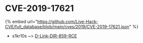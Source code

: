 # CVE-2019-17621
{% embed url="https://github.com/Live-Hack-CVE/full_database/blob/main/cves/2019/CVE-2019-17621.json" %}

* s1kr10s ~> [D-Link-DIR-859-RCE](https://www.alice-snow.ru/2019/database/cve-2019-17621/d-link-dir-859-rce-s1kr10s)